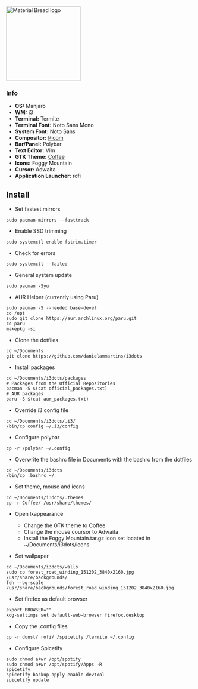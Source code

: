 <img width="200" src="https://camo.githubusercontent.com/66b25ab542ae255f3782bba56595679faa52c6214ecbec8d38e3403d2e5a3d6b/68747470733a2f2f666f7274686562616467652e636f6d2f696d616765732f6261646765732f776f726b732d6f6e2d6d792d6d616368696e652e737667" alt="Material Bread logo">

### Info

-  **OS:** Manjaro
-  **WM:** i3
-  **Terminal:** Termite
-  **Terminal Font:** Noto Sans Mono
-  **System Font:** Noto Sans
-  **Compositor:** [Picom](https://github.com/yshui/picom)
-  **Bar/Panel:** Polybar
-  **Text Editor:** Vim
-  **GTK Theme:** [Coffee](https://github.com/danielammartins/KDEdotfiles/tree/main/.themes/Coffee) 
-  **Icons:** Foggy Mountain
-  **Cursor:** Adwaita
-  **Application Launcher:** rofi

## Install

* Set fastest mirrors
``` 
sudo pacman-mirrors --fasttrack 
```
* Enable SSD trimming
```
sudo systemctl enable fstrim.timer
```
* Check for errors
```
sudo systemctl --failed
```
* General system update
```
sudo pacman -Syu
```
* AUR Helper (currently using Paru)
```
sudo pacman -S --needed base-devel
cd /opt
sudo git clone https://aur.archlinux.org/paru.git
cd paru
makepkg -si
```
* Clone the dotfiles
```
cd ~/Documents
git clone https://github.com/danielammartins/i3dots
```
* Install packages
``` 
cd ~/Documents/i3dots/packages
# Packages from the Official Repositories
pacman -S $(cat official_packages.txt)
# AUR packages
paru -S $(cat aur_packages.txt)
```
* Override i3 config file
```
cd ~/Documents/i3dots/.i3/
/bin/cp config ~/.i3/config
```
* Configure polybar
```
cp -r /polybar ~/.config
```
* Overwrite the bashrc file in Documents with the bashrc from the dotfiles
```
cd ~/Documents/i3dots
/bin/cp .bashrc ~/
```
* Set theme, mouse and icons
```
cd ~/Documents/i3dots/.themes
cp -r Coffee/ /usr/share/themes/

```
  * Open lxappearance
    * Change the GTK theme to Coffee
    * Change the mouse coursor to Adwaita
    * Install the Foggy Mountain.tar.gz icon set located in ~/Documents/i3dots/icons

* Set wallpaper
```
cd ~/Documents/i3dots/walls
sudo cp forest_road_winding_151202_3840x2160.jpg /usr/share/backgrounds/ 
feh --bg-scale /usr/share/backgrounds/forest_road_winding_151202_3840x2160.jpg
```
* Set firefox as default browser
```
export BROWSER=""			
xdg-settings set default-web-browser firefox.desktop
```
* Copy the .config files 
```
cp -r dunst/ rofi/ /spicetify /termite ~/.config
```
* Configure Spicetify
```
sudo chmod a+wr /opt/spotify
sudo chmod a+wr /opt/spotify/Apps -R
spicetify
spicetify backup apply enable-devtool
spicetify update
```

